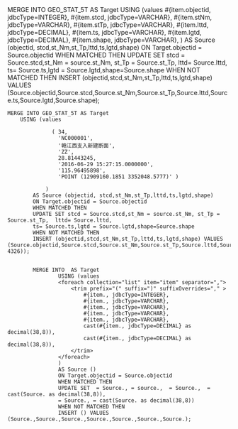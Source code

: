 <insert id="inserOrUpdate" parameterType="com.cjsjy.entity.GeoStat5t">
    MERGE INTO GEO_STAT_5T AS Target
    USING (values
        <foreach collection="list" item="item" separator=",">
            <trim prefix="(" suffix=")" suffixOverrides="," >
                #{item.objectid, jdbcType=INTEGER},
                #{item.stcd, jdbcType=VARCHAR},
                #{item.stNm, jdbcType=VARCHAR},
                #{item.stTp, jdbcType=VARCHAR},
                #{item.lttd, jdbcType=DECIMAL},
                #{item.ts, jdbcType=VARCHAR},
                #{item.lgtd, jdbcType=DECIMAL},
                #{item.shape, jdbcType=VARCHAR},
            </trim>
        </foreach>
            )
        AS Source (objectid, stcd,st_Nm,st_Tp,lttd,ts,lgtd,shape)
        ON Target.objectid = Source.objectid
        WHEN MATCHED THEN
        UPDATE SET stcd = Source.stcd,st_Nm = source.st_Nm, st_Tp = Source.st_Tp,  lttd= Source.lttd,
        ts= Source.ts,lgtd = Source.lgtd,shape=Source.shape
        WHEN NOT MATCHED THEN
        INSERT (objectid,stcd,st_Nm,st_Tp,lttd,ts,lgtd,shape) VALUES (Source.objectid,Source.stcd,Source.st_Nm,Source.st_Tp,Source.lttd,Source.ts,Source.lgtd,Source.shape);
    </insert>
    
    
    MERGE INTO GEO_STAT_5T AS Target
        USING (values
             
                  ( 34,
                    'NC000001',
                    '赣江西支入新建断面',
                    'ZZ',
                    28.81443245,
                    '2016-06-29 15:27:15.0000000',
                    '115.96495898',
                    'POINT (12909160.1851 3352048.5777)' ) 
             
                )
            AS Source (objectid, stcd,st_Nm,st_Tp,lttd,ts,lgtd,shape)
            ON Target.objectid = Source.objectid
            WHEN MATCHED THEN
            UPDATE SET stcd = Source.stcd,st_Nm = source.st_Nm, st_Tp = Source.st_Tp,  lttd= Source.lttd,
            ts= Source.ts,lgtd = Source.lgtd,shape=Source.shape
            WHEN NOT MATCHED THEN
            INSERT (objectid,stcd,st_Nm,st_Tp,lttd,ts,lgtd,shape) VALUES (Source.objectid,Source.stcd,Source.st_Nm,Source.st_Tp,Source.lttd,Source.ts,Source.lgtd,geometry::STGeomFromText(Source.shape, 4326));
            
            
            MERGE INTO  AS Target
                    USING (values
                    <foreach collection="list" item="item" separator=",">
                        <trim prefix="(" suffix=")" suffixOverrides="," >
                            #{item., jdbcType=INTEGER},
                            #{item., jdbcType=VARCHAR},
                            #{item., jdbcType=VARCHAR},
                            #{item., jdbcType=VARCHAR},
                            #{item., jdbcType=VARCHAR},
                            cast(#{item., jdbcType=DECIMAL} as decimal(38,8)),
                            cast(#{item., jdbcType=DECIMAL} as decimal(38,8)),
                        </trim>
                    </foreach>
                    )
                    AS Source ()
                    ON Target.objectid = Source.objectid
                    WHEN MATCHED THEN
                    UPDATE SET  = Source., = source.,  = Source.,  = cast(Source. as decimal(38,8)),
                    = Source., = cast(Source. as decimal(38,8))
                    WHEN NOT MATCHED THEN
                    INSERT () VALUES (Source.,Source.,Source.,Source.,Source.,Source.,Source.);